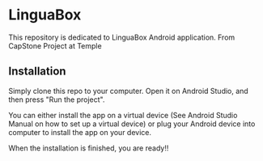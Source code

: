 # LinguaBox
This repository is dedicated to LinguaBox Android application.
From CapStone Project at Temple

## Installation
<p> Simply clone this repo to your computer. Open it on Android Studio, and then press "Run the project".   </p>

<p> You can either install the app on a virtual device (See Android Studio Manual on how to set up a virtual device) or plug your Android device into computer to install the app on your device. </p>

<p> When the installation is finished, you are ready!! </p>
